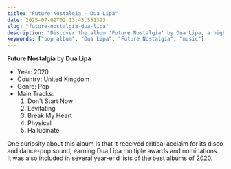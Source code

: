 ```yaml
---
title: "Future Nostalgia - Dua Lipa"
date: 2025-07-02T02:13:43.551323
slug: "future-nostalgia-dua-lipa"
description: "Discover the album 'Future Nostalgia' by Dua Lipa, a highlight in pop music."
keywords: ["pop album", "Dua Lipa", "Future Nostalgia", "music"]
---
```


**Future Nostalgia** by **Dua Lipa**
- Year: 2020
- Country: United Kingdom
- Genre: Pop
- Main Tracks:
    1. Don't Start Now
    2. Levitating
    3. Break My Heart
    4. Physical
    5. Hallucinate

One curiosity about this album is that it received critical acclaim for its disco and dance-pop sound, earning Dua Lipa multiple awards and nominations. It was also included in several year-end lists of the best albums of 2020.
